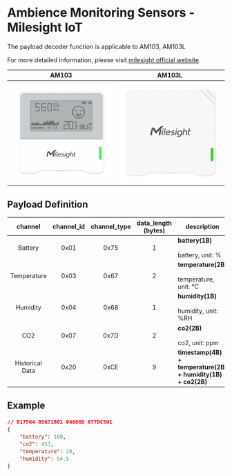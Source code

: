 # Ambience Monitoring Sensors - Milesight IoT

The payload decoder function is applicable to AM103, AM103L

For more detailed information, please visit [milesight official website](https://www.milesight-iot.com).

|        AM103        |        AM103L         |
| :-----------------: | :-------------------: |
| ![AM103](AM103.png) | ![AM103L](AM103L.png) |

## Payload Definition

|     channel     | channel_id | channel_type | data_length (bytes) | description                                                  |
| :-------------: | :--------: | :----------: | :-----------------: | ------------------------------------------------------------ |
|     Battery     |    0x01    |     0x75     |          1          | **battery(1B)**<br/><br/>battery, unit: %                    |
|   Temperature   |    0x03    |     0x67     |          2          | **temperature(2B)**<br/><br/>temperature, unit: ℃            |
|    Humidity     |    0x04    |     0x68     |          1          | **humidity(1B)**<br/><br/>humidity, unit: %RH                |
|       CO2       |    0x07    |     0x7D     |          2          | **co2(2B)**<br/><br/>co2, unit: ppm                          |
| Historical Data |    0x20    |     0xCE     |          9          | **timestamp(4B) + temperature(2B) + humidity(1B) + co2(2B)** |

## Example

```json
// 017564 03671801 04686D 077DC501
{
    "battery": 100,
    "co2": 453,
    "temperature": 28,
    "humidity": 54.5
}
```
